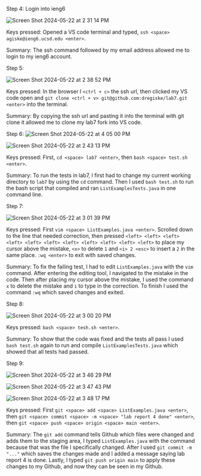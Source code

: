 Step 4: Login into ieng6

![Screen Shot 2024-05-22 at 2 31 14 PM](https://github.com/dregiske/cse15l-lab-reports/assets/146780188/41cc762a-04b3-4c03-b149-ea728c40a4d4)

Keys pressed: Opened a VS code terminal and typed, `ssh <space> agiske@ieng6.ucsd.edu <enter>`.

Summary: The ssh command followed by my email address allowed me to login to my ieng6 account.

Step 5:

![Screen Shot 2024-05-22 at 2 38 52 PM](https://github.com/dregiske/cse15l-lab-reports/assets/146780188/a47961eb-23ca-4172-b7c1-9b3a6acd3141)

Keys pressed: In the browser I `<ctrl + c>` the ssh url, then clicked my VS code open and `git clone <ctrl + v> git@github.com:dregiske/lab7.git <enter>` into the terminal.

Summary: By copying the ssh url and pasting it into the terminal with git clone it allowed me to clone my lab7 fork into VS code.

Step 6:
![Screen Shot 2024-05-22 at 4 05 00 PM](https://github.com/dregiske/cse15l-lab-reports/assets/146780188/43d4d6af-a557-4452-85a0-44a00f6b0f0e)

![Screen Shot 2024-05-22 at 2 43 13 PM](https://github.com/dregiske/cse15l-lab-reports/assets/146780188/aedcccef-7684-4dfe-8101-3deed20c6ca4)

Keys pressed: First, `cd <space> lab7 <enter>`, then `bash <space> test.sh <enter>`.

Summary: To run the tests in lab7, I first had to change my current working directory to `lab7` by using the `cd` command. Then I used `bash test.sh` to run the bash script that compiled and ran `ListExamplesTests.java` in one command line.

Step 7:

![Screen Shot 2024-05-22 at 3 01 39 PM](https://github.com/dregiske/cse15l-lab-reports/assets/146780188/e173ebdb-4f8b-4a4b-8d3e-966e982869a0)

Keys pressed: First `vim <space> ListExamples.java <enter>`. Scrolled down to the line that needed correction, then pressed `<left> <left> <left> <left> <left> <left> <left> <left> <left> <left> <left>` to place my cursor above the mistake, `<x>` to delete `1` and `<i> 2 <esc>` to insert a `2` in the same place. `:wq <enter>` to exit with saved changes.

Summary: To fix the failing test, I had to edit `ListExamples.java` with the `vim` command. After entering the editing tool, I navigated to the mistake in the code. Then after placing my cursor above the mistake, I used the command `x` to delete the mistake and `i` to type in the correction. To finish I used the command `:wq` which saved changes and exited.

Step 8:

![Screen Shot 2024-05-22 at 3 00 20 PM](https://github.com/dregiske/cse15l-lab-reports/assets/146780188/05c09d67-ab77-4cde-a929-cdfec7c33249)

Keys pressed: `bash <space> tesh.sh <enter>`.

Summary: To show that the code was fixed and the tests all pass I used `bash test.sh` again to run and compile `ListExamplesTests.java` which showed that all tests had passed.

Step 9:

![Screen Shot 2024-05-22 at 3 46 29 PM](https://github.com/dregiske/cse15l-lab-reports/assets/146780188/dfe4f118-22b5-4a3a-93c4-7d0ee242c298)

![Screen Shot 2024-05-22 at 3 47 43 PM](https://github.com/dregiske/cse15l-lab-reports/assets/146780188/0f240992-f185-4442-9320-4ef857e6f718)

![Screen Shot 2024-05-22 at 3 48 17 PM](https://github.com/dregiske/cse15l-lab-reports/assets/146780188/99963677-3241-4b3d-8aed-98fa4c35ddc5)

Keys pressed: First `git <space> add <space> ListExamples.java <enter>`, then `git <space> commit <space> -m <space> "lab report 4 done" <enter>`, then `git <space> push <space> origin <space> main <enter>`.

Summary: The `git add` command tells Github which files were changed and adds them to the staging area, I typed `ListExamples.java` with the command because that was the file I specifically changed. After I used `git commit -m "..."` which saves the changes made and I added a message saying lab report 4 is done. Lastly, I typed `git push origin main` to apply these changes to my Github, and now they can be seen in my Github.
